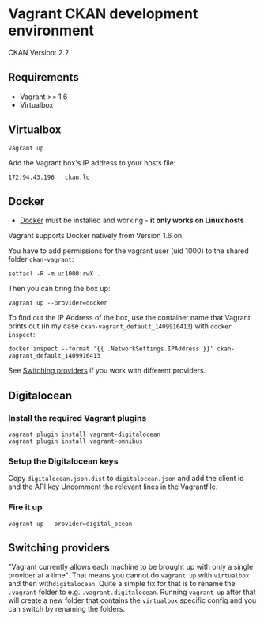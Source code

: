 # Vagrant CKAN development environment

CKAN Version: 2.2

## Requirements

- Vagrant >= 1.6
- Virtualbox

## Virtualbox

    vagrant up

Add the Vagrant box's IP address to your hosts file:

    172.94.43.196   ckan.lo

## Docker

- [Docker](https://docker.com/) must be installed and working - **it only works on Linux hosts**

Vagrant supports Docker natively from Version 1.6 on.

You have to add permissions for the vagrant user (uid 1000) to the shared folder `ckan-vagrant`:

    setfacl -R -m u:1000:rwX .

Then you can bring the box up:

    vagrant up --provider=docker

To find out the IP Address of the box, use the container name that Vagrant prints out (in my case `ckan-vagrant_default_1409916413`) with `docker inspect`:

    docker inspect --format '{{ .NetworkSettings.IPAddress }}' ckan-vagrant_default_1409916413

See [Switching providers](#switching-providers) if you work with different providers.

## Digitalocean

### Install the required Vagrant plugins

    vagrant plugin install vagrant-digitalocean
    vagrant plugin install vagrant-omnibus

### Setup the Digitalocean keys

Copy `digitalocean.json.dist` to `digitalocean.json` and add the client id and the API key
Uncomment the relevant lines in the Vagrantfile.

### Fire it up

    vagrant up --provider=digital_ocean

## Switching providers

"Vagrant currently allows each machine to be brought up with only a single provider at a time". That means you cannot do `vagrant up` with `virtualbox` and then with`digitalocean`. Quite a simple fix for that is to rename the `.vagrant` folder to e.g. `.vagrant.digitalocean`. Running `vagrant up` after that will create a new folder that contains the `virtualbox` specific config and you can switch by renaming the folders.
